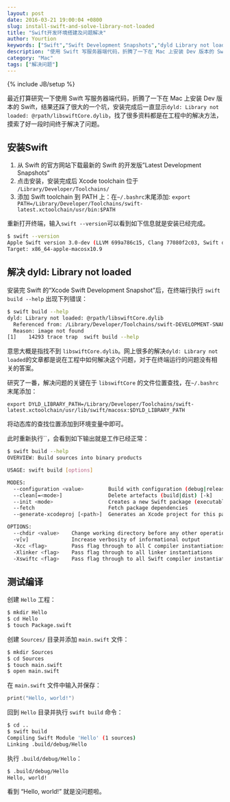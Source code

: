 ```yaml
---
layout: post
date: 2016-03-21 19:00:04 +0800
slug: install-swift-and-solve-library-not-loaded
title: "Swift开发环境搭建及问题解决"
author: Yourtion
keywords: ["Swift","Swift Development Snapshots","dyld Library not loaded","@rpath/libswiftCore.dylib"]
description: "使用 Swift 写服务器端代码，折腾了一下在 Mac 上安装 Dev 版本的 Swift，结果还踩了很大的一个坑，安装完成后一直显示 dyld: Library not loaded: @rpath/libswiftCore.dylib，摸索了好一段时间终于解决了问题。"
category: "Mac"
tags: ["解决问题"]
---
```

{% include JB/setup %}

最近打算研究一下使用 Swift 写服务器端代码，折腾了一下在 Mac 上安装 Dev 版本的 Swift，结果还踩了很大的一个坑，安装完成后一直显示`dyld: Library not loaded: @rpath/libswiftCore.dylib`，找了很多资料都是在工程中的解决方法，摸索了好一段时间终于解决了问题。

## 安装Swift

1. 从 Swift 的官方网站下载最新的 Swift 的开发版”Latest Development Snapshots“
2. 点击安装，安装完成后 Xcode toolchain 位于 `/Library/Developer/Toolchains/ `
3. 添加 Swift toolchain 到 PATH 上：在`~/.bashrc`末尾添加:
	`export PATH=/Library/Developer/Toolchains/swift-latest.xctoolchain/usr/bin:$PATH` 

重新打开终端，输入`swift --version`可以看到如下信息就是安装已经完成。

```bash
$ swift --version
Apple Swift version 3.0-dev (LLVM 699a786c15, Clang 77080f2c03, Swift d22638766e)
Target: x86_64-apple-macosx10.9

```

## 解决 dyld: Library not loaded

安装完 Swift 的“Xcode Swift Development Snapshot”后，在终端行执行 `swift build --help` 出现下列错误：

```bash
$ swift build --help
dyld: Library not loaded: @rpath/libswiftCore.dylib
  Referenced from: /Library/Developer/Toolchains/swift-DEVELOPMENT-SNAPSHOT-2016-03-16-a.xctoolchain/usr/bin/swift-build
  Reason: image not found
[1]    14293 trace trap  swift build --help
```

意思大概是指找不到 `libswiftCore.dylib`。网上很多的解决`dyld: Library not loaded`的文章都是说在工程中如何解决这个问题，对于在终端运行的问题没有相关的答案。

研究了一番，解决问题的关键在于 `libswiftCore` 的文件位置查找，在`~/.bashrc`末尾添加：

`export DYLD_LIBRARY_PATH=/Library/Developer/Toolchains/swift-latest.xctoolchain/usr/lib/swift/macosx:$DYLD_LIBRARY_PATH` 

将动态库的查找位置添加到环境变量中即可。

此时重新执行``，会看到如下输出就是工作已经正常：

```bash
$ swift build --help
OVERVIEW: Build sources into binary products

USAGE: swift build [options]

MODES:
  --configuration <value>        Build with configuration (debug|release) [-c]
  --clean[=<mode>]               Delete artefacts (build|dist) [-k]
  --init <mode>                  Creates a new Swift package (executable|library)
  --fetch                        Fetch package dependencies
  --generate-xcodeproj [<path>]  Generates an Xcode project for this package [-X]

OPTIONS:
  --chdir <value>    Change working directory before any other operation [-C]
  -v[v]              Increase verbosity of informational output
  -Xcc <flag>        Pass flag through to all C compiler instantiations
  -Xlinker <flag>    Pass flag through to all linker instantiations
  -Xswiftc <flag>    Pass flag through to all Swift compiler instantiations
```

## 测试编译

创建 `Hello` 工程：

```bash
$ mkdir Hello
$ cd Hello
$ touch Package.swift
```

创建 `Sources/` 目录并添加 `main.swift` 文件：

```bash
$ mkdir Sources
$ cd Sources
$ touch main.swift
$ open main.swift
```

在 `main.swift` 文件中输入并保存：

```swift
print("Hello, world!")
```

回到 `Hello` 目录并执行 `swift build` 命令：

```bash
$ cd ..
$ swift build
Compiling Swift Module 'Hello' (1 sources)
Linking .build/debug/Hello
```

执行 `.build/debug/Hello`：

```bash
$ .build/debug/Hello
Hello, world!
```

看到 “Hello, world!” 就是没问题啦。
